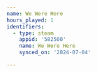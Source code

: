 ```yaml
---
name: We Were Here
hours_played: 1
identifiers:
  - type: steam
    appid: '582500'
    name: We Were Here
    synced_on: '2024-07-04'

---
```

